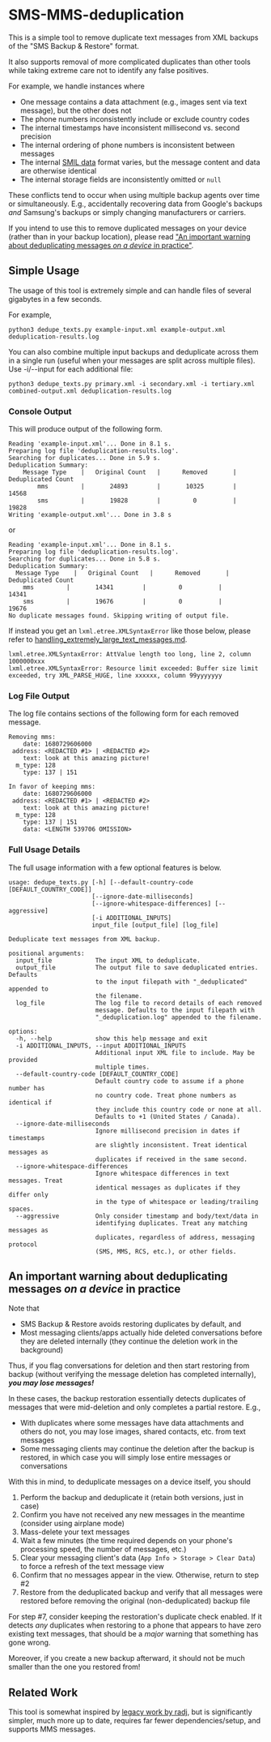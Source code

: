 # SMS-MMS-deduplication

This is a simple tool to remove duplicate text messages from XML backups of
the "SMS Backup & Restore" format.

It also supports removal of more complicated duplicates than other tools while
taking extreme care not to identify any false positives.

For example, we handle instances where

* One message contains a data attachment (e.g., images sent via text message),
  but the other does not
* The phone numbers inconsistently include or exclude country codes
* The internal timestamps have inconsistent millisecond vs. second precision
* The internal ordering of phone numbers is inconsistent between messages
* The internal [SMIL data](https://en.wikipedia.org/wiki/Synchronized_Multimedia_Integration_Language)
  format varies, but the message content and data are otherwise identical
* The internal storage fields are inconsistently omitted or `null`

These conflicts tend to occur when using multiple backup agents over time or
simultaneously. E.g., accidentally recovering data from Google's backups
*and* Samsung's backups or simply changing manufacturers or carriers.

If you intend to use this to remove duplicated messages on your device (rather
than in your backup location), please read ["An important warning about
deduplicating messages *on a device* in practice"](#ImportantWarning).

## Simple Usage

The usage of this tool is extremely simple and can handle files of several
gigabytes in a few seconds.

For example,
```commandline
python3 dedupe_texts.py example-input.xml example-output.xml deduplication-results.log
```

You can also combine multiple input backups and deduplicate across them in a single run (useful when your messages are split across multiple files). Use -i/--input for each additional file:

```commandline
python3 dedupe_texts.py primary.xml -i secondary.xml -i tertiary.xml combined-output.xml deduplication-results.log
```

### Console Output

This will produce output of the following form.

```
Reading 'example-input.xml'... Done in 8.1 s.
Preparing log file 'deduplication-results.log'.
Searching for duplicates... Done in 5.9 s.
Deduplication Summary:
    Message Type    |   Original Count   |      Removed       | Deduplicated Count 
        mms         |       24893        |       10325        |       14568        
        sms         |       19828        |         0          |       19828        
Writing 'example-output.xml'... Done in 3.8 s
```

or

```
Reading 'example-input.xml'... Done in 8.1 s.
Preparing log file 'deduplication-results.log'.
Searching for duplicates... Done in 5.8 s.
Deduplication Summary:
  Message Type    |   Original Count   |      Removed       | Deduplicated Count 
    mms         |       14341        |         0          |       14341        
    sms         |       19676        |         0          |       19676        
No duplicate messages found. Skipping writing of output file.
```

If instead you get an `lxml.etree.XMLSyntaxError` like those below, please refer to
[handling_extremely_large_text_messages.md](handling_extremely_large_text_messages.md).

```
lxml.etree.XMLSyntaxError: AttValue length too long, line 2, column 1000000xxx
lxml.etree.XMLSyntaxError: Resource limit exceeded: Buffer size limit exceeded, try XML_PARSE_HUGE, line xxxxxx, column 99yyyyyyy
```

### Log File Output

The log file contains sections of the following form for each removed message.

```
Removing mms:
    date: 1680729606000
 address: <REDACTED #1> | <REDACTED #2>
    text: look at this amazing picture!
  m_type: 128
    type: 137 | 151

In favor of keeping mms:
    date: 1680729606000
 address: <REDACTED #1> | <REDACTED #2>
    text: look at this amazing picture!
  m_type: 128
    type: 137 | 151
    data: <LENGTH 539706 OMISSION>
```

### Full Usage Details

The full usage information with a few optional features is below.

```
usage: dedupe_texts.py [-h] [--default-country-code [DEFAULT_COUNTRY_CODE]]
                       [--ignore-date-milliseconds]
                       [--ignore-whitespace-differences] [--aggressive]
                       [-i ADDITIONAL_INPUTS]
                       input_file [output_file] [log_file]

Deduplicate text messages from XML backup.

positional arguments:
  input_file            The input XML to deduplicate.
  output_file           The output file to save deduplicated entries. Defaults
                        to the input filepath with "_deduplicated" appended to
                        the filename.
  log_file              The log file to record details of each removed
                        message. Defaults to the input filepath with
                        "_deduplication.log" appended to the filename.

options:
  -h, --help            show this help message and exit
  -i ADDITIONAL_INPUTS, --input ADDITIONAL_INPUTS
                        Additional input XML file to include. May be provided
                        multiple times.
  --default-country-code [DEFAULT_COUNTRY_CODE]
                        Default country code to assume if a phone number has
                        no country code. Treat phone numbers as identical if
                        they include this country code or none at all.
                        Defaults to +1 (United States / Canada).
  --ignore-date-milliseconds
                        Ignore millisecond precision in dates if timestamps
                        are slightly inconsistent. Treat identical messages as
                        duplicates if received in the same second.
  --ignore-whitespace-differences
                        Ignore whitespace differences in text messages. Treat
                        identical messages as duplicates if they differ only
                        in the type of whitespace or leading/trailing spaces.
  --aggressive          Only consider timestamp and body/text/data in
                        identifying duplicates. Treat any matching messages as
                        duplicates, regardless of address, messaging protocol
                        (SMS, MMS, RCS, etc.), or other fields.
```

<a name = "ImportantWarning"></a>

## An important warning about deduplicating messages *on a device* in practice

Note that

* SMS Backup & Restore avoids restoring duplicates by default, and
* Most messaging clients/apps actually hide deleted conversations before they
  are deleted internally (they continue the deletion work in the background)

Thus, if you flag conversations for deletion and then start restoring from
backup (without verifying the message deletion has completed internally),
***you may lose messages!***

In these cases, the backup restoration essentially detects duplicates of
messages that were mid-deletion and only completes a partial restore. E.g.,

* With duplicates where some messages have data attachments and others do not,
  you may lose images, shared contacts, etc. from text messages
* Some messaging clients may continue the deletion after the backup is
  restored, in which case you will simply lose entire messages or conversations

With this in mind, to deduplicate messages on a device itself, you should

1) Perform the backup and deduplicate it (retain both versions, just in case)
2) Confirm you have not received any new messages in the meantime (consider
   using airplane mode)
3) Mass-delete your text messages
4) Wait a few minutes (the time required depends on your phone's processing
   speed, the number of messages, etc.)
5) Clear your messaging client's data (`App Info > Storage > Clear Data`) to
   force a refresh of the text message view
6) Confirm that no messages appear in the view. Otherwise, return to step #2
7) Restore from the deduplicated backup and verify that all messages were
   restored before removing the original (non-deduplicated) backup file

For step #7, consider keeping the restoration's duplicate check enabled. If it
detects *any* duplicates when restoring to a phone that appears to have zero
existing text messages, that should be a *major* warning that something has
gone wrong.

Moreover, if you create a new backup afterward, it should not be much smaller
than the one you restored from!

## Related Work

This tool is somewhat inspired by
[legacy work by radj](https://github.com/radj/AndroidSMSBackupRestoreCleaner),
but is significantly simpler, much more up to date, requires far fewer
dependencies/setup, and supports MMS messages.